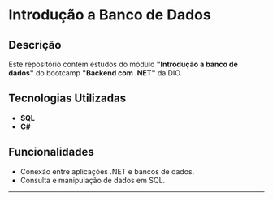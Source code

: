 # Introdução a Banco de Dados  
## Descrição  
Este repositório contém estudos do módulo **"Introdução a banco de dados"** do bootcamp **"Backend com .NET"** da DIO.  
## Tecnologias Utilizadas  
- **SQL**  
- **C#**  
## Funcionalidades  
- Conexão entre aplicações .NET e bancos de dados.  
- Consulta e manipulação de dados em SQL.  

---
